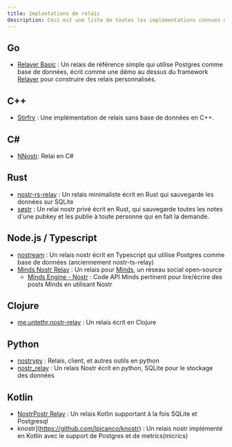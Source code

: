 ```yaml
---
title: Implantations de relais
description: Ceci est une liste de toutes les implémentations connues de la spécification du relais Nostr. Vous n'avez besoin de cette liste que si vous avez l'intention de faire fonctionner un relais vous-même. Les relais sont (jusqu'à présent) agnostiques en termes d'applications. Vous pouvez le faire fonctionner ou utiliser l'une ou l'autre des instances publiques.
---
```


## Go

-   [Relayer Basic](https://github.com/fiatjaf/relayer/tree/master/examples/basic) : Un relais de référence simple qui utilise Postgres comme base de données, écrit comme une démo au dessus du framework [Relayer](https://github.com/fiatjaf/relayer) pour construire des relais personnalisés.

## C++

-   [Stirfry](https://github.com/hoytech/strfry) : Une implémentation de relais sans base de données en C++.

## C#

-   [NNostr](https://github.com/Kukks/NNostr): Relai en C#

## Rust

-   [nostr-rs-relay](https://sr.ht/~gheartsfield/nostr-rs-relay/) : Un relais minimaliste écrit en Rust qui sauvegarde les données sur SQLite
-   [søstr](https://github.com/metasikander/s0str) : Un relai nostr privé écrit en Rust, qui sauvegarde toutes les notes d'une pubkey et les publie à toute personne qui en fait la demande.

## Node.js / Typescript

-   [nostream](https://github.com/Cameri/nostream) : Un relais nostr écrit en Typescript qui utilise Postgres comme base de données (anciennement nostr-ts-relay)
-   [Minds Nostr Relay](https://gitlab.com/minds/infrastructure/nostr-relay) : Un relais pour [Minds](https://www.minds.com), un réseau social open-source
    -   [Minds Engine - Nostr](https://gitlab.com/minds/engine/-/tree/master/Core/Nostr) : Code API Minds pertinent pour lire/écrire des posts Minds en utilisant Nostr

## Clojure

-   [me.untethr.nostr-relay](https://github.com/atdixon/me.untethr.nostr-relay) : Un relais écrit en Clojure

## Python

-   [nostrypy](https://github.com/monty888/nostrpy) : Relais, client, et autres outils en python
-   [nostr_relay](https://code.pobblelabs.org/fossil/nostr_relay/) : Un relais Nostr écrit en python, SQLite pour le stockage des données

## Kotlin

-   [NostrPostr Relay](https://github.com/Giszmo/NostrPostr/tree/master/NostrRelay) : Un relais Kotlin supportant à la fois SQLite et Postgresql
-   knostr](https://github.com/lpicanco/knostr) : Un relais nostr implémenté en Kotlin avec le support de Postgres et de metrics(micrics)
